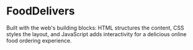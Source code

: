 # FoodDelivers
Built with the web's building blocks: HTML structures the content, CSS styles the layout, and JavaScript adds interactivity for a delicious online food ordering experience.

